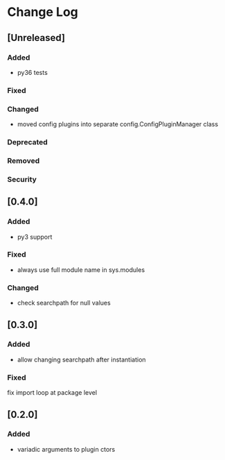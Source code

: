 
# Change Log

## [Unreleased]
### Added
- py36 tests

### Fixed
### Changed
- moved config plugins into separate config.ConfigPluginManager class

### Deprecated
### Removed
### Security


## [0.4.0]
### Added
- py3 support

### Fixed
- always use full module name in sys.modules

### Changed
- check searchpath for null values


## [0.3.0]
### Added
- allow changing searchpath after instantiation

### Fixed
fix import loop at package level


## [0.2.0]
### Added
- variadic arguments to plugin ctors

